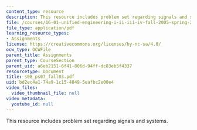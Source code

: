 ```yaml
---
content_type: resource
description: This resource includes problem set regarding signals and systems.
file: /courses/16-01-unified-engineering-i-ii-iii-iv-fall-2005-spring-2006/bd2ec4a174a91c1548495eafbc2e00e4_s08_ps07_fall03.pdf
file_type: application/pdf
learning_resource_types:
- Assignments
license: https://creativecommons.org/licenses/by-nc-sa/4.0/
ocw_type: OCWFile
parent_title: Assignments
parent_type: CourseSection
parent_uid: a6eb2151-6f41-806d-94ff-dc83eb5f4337
resourcetype: Document
title: s08_ps07_fall03.pdf
uid: bd2ec4a1-74a9-1c15-4849-5eafbc2e00e4
video_files:
  video_thumbnail_file: null
video_metadata:
  youtube_id: null
---
```

This resource includes problem set regarding signals and systems.